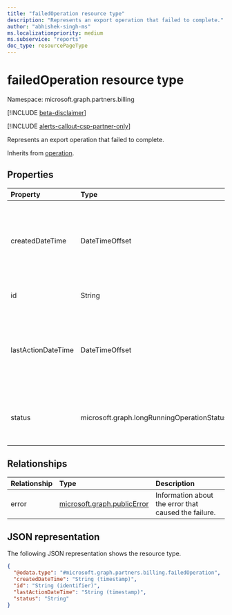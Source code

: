 ```yaml
---
title: "failedOperation resource type"
description: "Represents an export operation that failed to complete."
author: "abhishek-singh-ms"
ms.localizationpriority: medium
ms.subservice: "reports"
doc_type: resourcePageType
---
```


# failedOperation resource type

Namespace: microsoft.graph.partners.billing

[!INCLUDE [beta-disclaimer](../../includes/beta-disclaimer.md)]

[!INCLUDE [alerts-callout-csp-partner-only](../includes/alerts-callout-csp-partner-only.md)]

Represents an export operation that failed to complete.

Inherits from [operation](../resources/partners-billing-operation.md).

## Properties

|Property|Type|Description|
|:---|:---|:---|
|createdDateTime|DateTimeOffset|The start time of the operation. The timestamp type represents date and time information using ISO 8601 format and is always in UTC. For example, midnight UTC on Jan 1, 2014 is `2014-01-01T00:00:00Z`. Inherited from [operation](../resources/partners-billing-operation.md).|
|id|String|The unique identifier for the **failedOperation**. Inherited from [operation](../resources/partners-billing-operation.md).|
|lastActionDateTime|DateTimeOffset|The time of the last action of the operation. The timestamp type represents date and time information using ISO 8601 format and is always in UTC. For example, midnight UTC on Jan 1, 2014 is `2014-01-01T00:00:00Z`. Inherited from [operation](../resources/partners-billing-operation.md).|
|status|microsoft.graph.longRunningOperationStatus|The status of the operation. Supports a subset of the values for **longRunningOperationStatus**. Possible value is: `failed`. Inherited from [operation](../resources/partners-billing-operation.md).|

## Relationships

|Relationship|Type|Description|
|:---|:---|:---|
|error|[microsoft.graph.publicError](../resources/publicerror.md)|Information about the error that caused the failure.|

## JSON representation

The following JSON representation shows the resource type.

<!-- {
  "blockType": "resource",
  "keyProperty": "id",
  "@odata.type": "microsoft.graph.partners.billing.failedOperation",
  "baseType": "microsoft.graph.partners.billing.operation",
  "openType": false
}
-->
``` json
{
  "@odata.type": "#microsoft.graph.partners.billing.failedOperation",
  "createdDateTime": "String (timestamp)",
  "id": "String (identifier)",
  "lastActionDateTime": "String (timestamp)",
  "status": "String"
}
```
